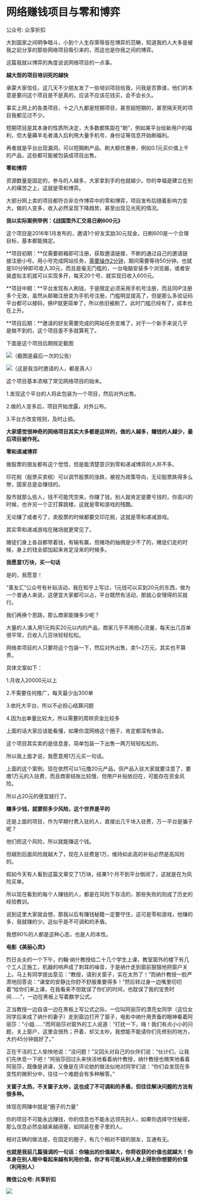 #  网络赚钱项目与零和博弈
公众号: 众享折扣         


大到国家之间明争暗斗，小到个人生存荣辱皆在博弈的范畴，知道我的人大多是被我之前分享的那些网络项目吸引来的，而这也是你我之间的博弈。

这篇我就以博弈的角度说说网络项目的一点事。

**越大型的项目培训死的越快**

承蒙大家信任，这几天不少朋友发了一些培训项目给我，问我是否靠谱，他们的本意是要问这个项目是不是真的，应该不应该花钱买，会不会长久。

事实上网上的各类项目，十之八九都是短期项目，甚至超短期的，甚至隔天死的项目我都见过不少。

短期项目是其本身的性质所决定，大多数都焦距在“刷”，例如某平台给新用户的福利，但大量薅羊毛者涌入后利用大量手机号、身份证等信息开始刷福利。

再者就是平台出现漏洞，可以短期刷产品、刷大额优惠券，例如0.1元买价值上千的产品，这些都可能被包装成项目出售。

**零和博弈**

资源数量是固定的，参与的人越多，大家拿到手的也就越少。你的幸福是建立在别人的痛苦之上，这就是零和博弈。

大部分网上卖的项目都符合非合作博弈中的零和博弈，项目发布后随着影响力变大，做的人变多，收入必然呈现下降趋势，甚至出现见光死的情况。

**我以实际案例举例：《战国策外汇交易日刷600元》**

这个项目是2016年1月发布的，邀请1个好友奖励30元现金，日刷600是一个合理目标，基本都能搞定。

**项目初期：**仅需要邮箱即可注册，获取邀请链接，不断的通过自己的邀请链接注册小号。用小号完成网站任务，<span style="text-decoration:underline;">需要操作2分钟</span>，期间需要等待50分钟。也就是50分钟即可收入30元，而且是毫无门槛的，一台电脑安装多个浏览器，或者安装虚拟主机就可以实现多开，每天20个号，就实现日收入600元。

**项目中期：**平台发现有人刷钱，于是限定必须采用手机号注册，而且同IP注册多个无效，虽然从邮箱注册变为手机号注册，门槛明显提高了，但是那么多验证码平台都可以接码，换IP就更简单了，所以依旧被刷了。此时门槛已经有了，成本也在上升。

**项目后期：**邀请的好友需要完成的网站任务变难了，对于一个新手来说几乎是做不到的，这个项目差不多就算死了。

下面是这个项目后期规定截图

![](http://mmbiz.qpic.cn/mmbiz/Obj5dfbvdgc4I1XG1K0aOMwIVOB1LMgW4NVLKH1kvnHyEvlUxaGFl4ypbAxkQ6MdogvJXYrx9LQl52sj1taicXA/0?wx_fmt=jpeg)（截图是最后一次的公告）

![](http://mmbiz.qpic.cn/mmbiz/Obj5dfbvdgc4I1XG1K0aOMwIVOB1LMgWYcHYzzcEw3fUu50KpCQvicsiaTthYQGtTTuwphp0CJ1m15Zoia5bHJqdw/0?wx_fmt=jpeg)（这是我当时邀请的人，都是真人）

这个项目基本浓缩了常见网络项目的始末。

1.发现这个平台的人将此包装为一个项目，然后对外出售。

2.做的人变多后，项目开始泄露，对外公布。

3.平台方改变规则，及时止损。

**大家感觉很神奇的网络项目其实大多都是这样的，做的人越多，赚钱的人越少，最后项目被作死。**


**零和递减博弈**

做股票的朋友都有这个觉悟，但是能清楚意识到零和递减博弈的人并不多。

印花税（股票买卖税）可以调节股票的涨跌，被视为政策导向，无论股票跌得多么惨，国家总是会赚钱的。

股市就那么些人，钱不可能凭空来，你赚了钱，别人就肯定是要亏钱的，你高兴的时候，也许另一个正打算跳楼，这就是零和游戏的残酷。

无论赚了或者亏了，卖股票的时候都要交印花税，这就是零和递减游戏。

其实零和递减游戏在赌场就更常见了。

赌徒们身上各自都带着钱，有输有赢，但赌场的抽佣是少不了的，赌徒们走的时候，身上的钱全部加起来肯定没来的时候多。

**我愿意1万块，买一句话**

是的，我愿意！

“善友汇”公众号有补贴活动，我在知乎上写过，1元钱可以买到20元的东西，做为一个普通人来说，这便宜大家都可以占，平台既然有活动，那就心安理得的买就行。

我们再换个思路，那么商家能赚多少呢？

大量的人涌入用1元购买20元以内的产品，商家几乎不用担心流量，每天出几百单很平常，日收入几百块轻轻松松。

网络卖项目的人只要将这个包装一下，然后对外出售，卖1~2万元，其实也不算贵。

具体文案如下：

1.月收入20000元以上

2.不需要任何推广，每天最少出300单

3.依托大平台，所以不必担心结算问题

4.因为出单量比较大，所以需要的周转资金比较多

上面的话大家应该能看懂，如果你混网络这个圈子，肯定都深有体会。

这个项目其实卖的是信息差，简单包装一下出售一两万轻轻松松的。

所以我上面才说，我愿意用1万元买一句话。

上面的这个案例，现在依然可以1元撸20元产品，但产品入驻大家就要注意了，要缴1万元的入驻费，而且商家结账比较慢，但用户补贴依旧在，可能存在资金风险。

所以占20元的便宜就行了。

**赚多少钱，就要担多少风险，这个世界是平的**

还是上面的项目，作为早期付费入驻的人，直接出几千块入驻费，万一平台是骗子呢？

他们担这个风险，所以就能赚这个钱。

但越到后面风险就越大了，现在入驻费是1万，维持如此高的补贴必然是高风险的。

假如今天有人看到这篇文章交了1万块，结果1个月不到平台倒闭了，这就是在为风险买单。

所以现在看到的每个人赚钱的人，都是在风险下存活的，那些失败的则成了历史的经验教训。

说到这里大家就会想，那我以后有赚钱秘籍一定要守住，这可是零和游戏，他赚的多，我就赚的少。这似乎是不可调和的矛盾。

我想90%的人都是这种心态，也是人的本性。

**电影《美丽心灵》**

烈日炎炎的一个下午，约翰·纳什教授给二十几个学生上课，教室窗外的楼下有几个工人正施工，机器的响声成了刺耳的噪音，于是纳什走到窗前狠狠地把窗户关上。马上有同学提出意见：“教授，请别关窗子，实在太热了！”而纳什教授一脸严肃地回答说：“课堂的安静比你舒不舒服重要得多！”然后转过身一边嘴里叨叨着“给你们来上课，在我看来不但耽误了你们的时间，也耽误了我的宝贵时间……”，一边在黑板上写着数学公式。

正当教授一边自语一边在黑板上写公式之际，一位叫阿丽莎的漂亮女同学（这位女同学后来成了纳什的妻子）走到窗边打开了窗子，电影中纳什用责备的眼神看着阿丽莎：“小姐……”而阿丽莎对窗外的工人说道：“打扰一下，嗨！我们有点小小的问题，关上窗户，这里会很热；开着，却又太吵。我想能不能请你们先修别的地方，大约45分钟就好了。”

正在干活的工人愉快地说：“没问题！”又回头对自己的伙伴们说：“伙计们，让我们先休息一下吧！”阿丽莎回过头来快活地看着纳什教授，纳什教授也微笑地看着阿丽莎，既像是讲课，又像是在评论她的做法似地对同学们说：“你们会发现在多变性的微积分中，往往一个难题会有多种解答。”

**关窗子太热，不关窗子太吵，这也成了不可调和的矛盾，但往往解决问题的方法有很多种。**

体现在网赚中就是“圈子的力量”

你的项目不可能永远赚钱，你的信息也不能永远领先别人，如果你选择守住秘密，那么信息必然会越来越闭塞，如同装在套子里的人。

相对正确的做法是，在固定的圈子，有几个相对不错的朋友，互通有无。

**也就是我前几篇强调的一句话：你输出的价值越大，你将收获的价值也就越大！你本身在别人眼中看起来越有利用价值，你才有可能从别人身上得到你想要的价值（利用别人）**

**微信公众号: 共享折扣**

![](http://ou8u8dsau.bkt.clouddn.com/17-8-6/3303492.jpg)


